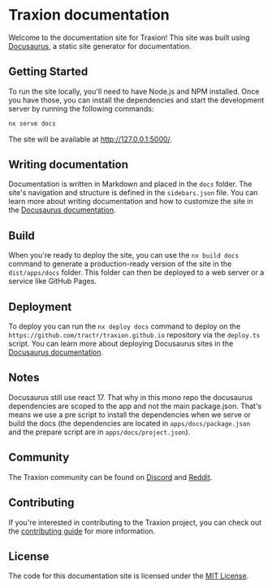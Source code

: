 # Traxion documentation

Welcome to the documentation site for Traxion! This site was built using [Docusaurus](https://docusaurus.io/), a static site generator for documentation.

## Getting Started

To run the site locally, you'll need to have Node.js and NPM installed. Once you have those, you can install the dependencies and start the development server by running the following commands:

```bash
nx serve docs
```

The site will be available at <http://127.0.0.1:5000/>.

## Writing documentation

Documentation is written in Markdown and placed in the `docs` folder. The site's navigation and structure is defined in the `sidebars.json` file. You can learn more about writing documentation and how to customize the site in the [Docusaurus documentation](https://docusaurus.io/docs/).

## Build

When you're ready to deploy the site, you can use the `nx build docs` command to generate a production-ready version of the site in the `dist/apps/docs` folder. This folder can then be deployed to a web server or a service like GitHub Pages.

## Deployment

To deploy you can run the `nx deploy docs` command to deploy on the `https://github.com/tractr/traxion.github.io` repository via the `deploy.ts` script.
You can learn more about deploying Docusaurus sites in the [Docusaurus documentation](https://docusaurus.io/docs/en/deployment).

## Notes

Docusaurus still use react 17. That why in this mono repo the docusaurus dependencies are scoped to the app and not the main package.json.
That's means we use a pre script to install the dependencies when we serve or build the docs (the dependencies are located in `apps/docs/package.json` and the prepare script are in `apps/docs/project.json`).

## Community

The Traxion community can be found on [Discord](https://discord.gg/traxion) and [Reddit](https://www.reddit.com/r/traxion/).

## Contributing

If you're interested in contributing to the Traxion project, you can check out the [contributing guide](https://github.com/tractr/traxion/blob/main/CONTRIBUTING.md) for more information.

## License

The code for this documentation site is licensed under the [MIT License](https://github.com/tractr/traxion/blob/main/LICENSE).

